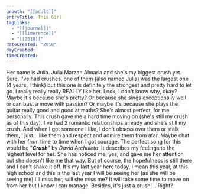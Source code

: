 ```yaml
---
growth: "[[adult]]"
entryTitle: This Girl
tagLinks:
  - "[[journal]]"
  - "[[limerence]]"
  - "[[2018]]"
dateCreated: "2018"
dayCreated:
timeCreated:
---
```

Her name is Julia. Julia Marzan Almaria and she's my biggest crush yet. Sure, I've had crushes, one of them (also named Julia) was the largest one (4 years, I think) but this one is definitely the strongest and pretty hard to let go. I really really really REALLY like her. Look, I don't know why, okay? Maybe it's because she's pretty? Or because she sings exceptionally well or can bust a move with passion? Or maybe it's because she plays the guitar really good and good at maths? She's almost perfect, for me personally. This crush gave me a hard time moving on (she's still my crush as of this day). I've had 2 romantic relationships already and she's still my crush. And when I got someone I like, I don't obsess over them or stalk them, I just... like them and respect and admire them from afar. Maybe chat with her from time to time when I got courage. The perfect song for this would be "***Crush***" by *David Archuleta*. It describes my feelings to the highest level for her. She has noticed me, yes, and gave me her attention but she doesn't like me that way. But of course, the hopefulness is still there and I can't shake it off. It's my last year here today, I mean this year, at this high school and this is the last year I will be seeing her (as she will be seeing me) I'll miss her, will she miss me? It will take some time to move on from her but I know I can manage. Besides, it's just a crush! ...Right?